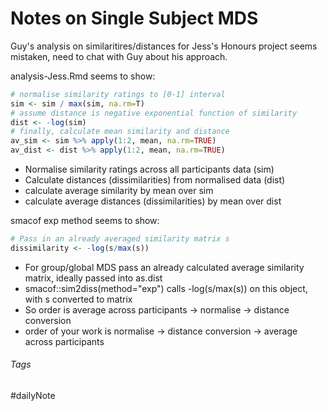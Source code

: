 # Notes on Single Subject MDS

Guy's analysis on similaritires/distances for Jess's Honours project seems mistaken, need to chat with Guy about his approach.

analysis-Jess.Rmd seems to show:

```R
# normalise similarity ratings to [0-1] interval
sim <- sim / max(sim, na.rm=T)
# assume distance is negative exponential function of similarity
dist <- -log(sim)
# finally, calculate mean similarity and distance
av_sim <- sim %>% apply(1:2, mean, na.rm=TRUE)
av_dist <- dist %>% apply(1:2, mean, na.rm=TRUE)
```

- Normalise similarity ratings across all participants data (sim)
- Calculate distances (dissimilarities) from normalised data (dist)
- calculate average similarity by mean over sim
- calculate average distances (dissimilarities) by mean over dist

smacof exp method seems to show:

``` R
# Pass in an already averaged similarity matrix s
dissimilarity <- -log(s/max(s))
```

- For group/global MDS pass an already calculated average similarity matrix, ideally passed into as.dist
- smacof::sim2diss(method="exp") calls -log(s/max(s)) on this object, with s converted to matrix
- So order is average across participants -\> normalise -\> distance conversion
- order of your work is normalise -\> distance conversion -\> average across participants

###### Tags

#dailyNote